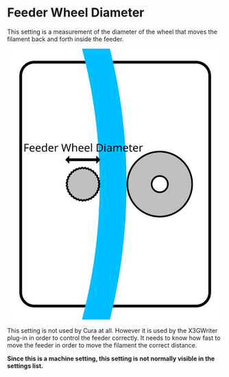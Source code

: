 Feeder Wheel Diameter
====
This setting is a measurement of the diameter of the wheel that moves the filament back and forth inside the feeder.

![The feeder wheel is usually the one with the most grippy surface](images/machine_feeder_wheel_diameter.svg)

This setting is not used by Cura at all. However it is used by the X3GWriter plug-in in order to control the feeder correctly. It needs to know how fast to move the feeder in order to move the filament the correct distance.

**Since this is a machine setting, this setting is not normally visible in the settings list.**